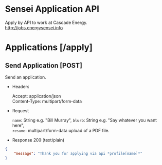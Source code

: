 # Sensei Application API
Apply by API to work at Cascade Energy.  
http://jobs.energysensei.info

# Applications [/apply]

## Send Application [POST]
Send an application.

+ Headers
    
    Accept: application/json  
    Content-Type: multipart/form-data

+ Request

    `name`: String e.g. "Bill Murray",
    `blurb`: String e.g. "Say whatever you want here",  
    `resume`: multipart/form-data upload of a PDF file.

+ Response 200 (text/plain)

```json
{
    "message": "Thank you for applying via api *profile[name]*"
}
```
